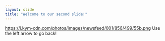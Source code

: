 ```yaml
---
layout: slide
title: "Welcome to our second slide!"
---
```

https://i.kym-cdn.com/photos/images/newsfeed/001/856/499/55b.png
Use the left arrow to go back!
